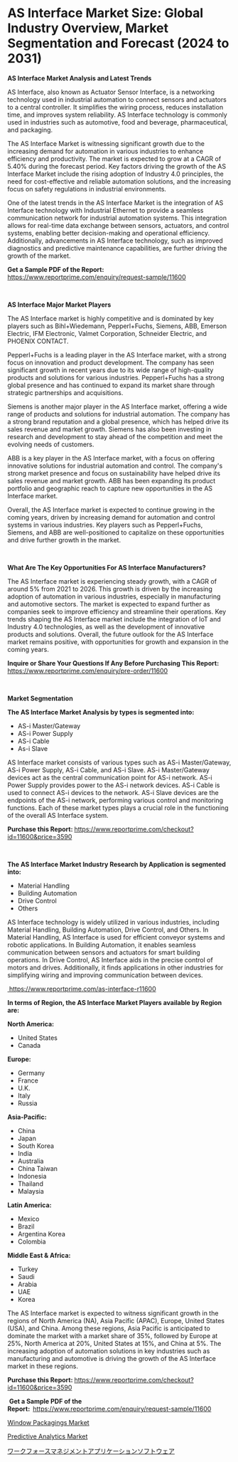 <p><h1>AS Interface Market Size: Global Industry Overview, Market Segmentation and Forecast (2024 to 2031)</h1></p><p><strong>AS Interface Market Analysis and Latest Trends</strong></p>
<p><p>AS Interface, also known as Actuator Sensor Interface, is a networking technology used in industrial automation to connect sensors and actuators to a central controller. It simplifies the wiring process, reduces installation time, and improves system reliability. AS Interface technology is commonly used in industries such as automotive, food and beverage, pharmaceutical, and packaging.</p><p>The AS Interface Market is witnessing significant growth due to the increasing demand for automation in various industries to enhance efficiency and productivity. The market is expected to grow at a CAGR of 5.40% during the forecast period. Key factors driving the growth of the AS Interface Market include the rising adoption of Industry 4.0 principles, the need for cost-effective and reliable automation solutions, and the increasing focus on safety regulations in industrial environments.</p><p>One of the latest trends in the AS Interface Market is the integration of AS Interface technology with Industrial Ethernet to provide a seamless communication network for industrial automation systems. This integration allows for real-time data exchange between sensors, actuators, and control systems, enabling better decision-making and operational efficiency. Additionally, advancements in AS Interface technology, such as improved diagnostics and predictive maintenance capabilities, are further driving the growth of the market.</p></p>
<p><strong>Get a Sample PDF of the Report:&nbsp;</strong> <a href="https://www.reportprime.com/enquiry/request-sample/11600">https://www.reportprime.com/enquiry/request-sample/11600</a></p>
<p>&nbsp;</p>
<p><strong>AS Interface Major Market Players</strong></p>
<p><p>The AS Interface market is highly competitive and is dominated by key players such as Bihl+Wiedemann, Pepperl+Fuchs, Siemens, ABB, Emerson Electric, IFM Electronic, Valmet Corporation, Schneider Electric, and PHOENIX CONTACT. </p><p>Pepperl+Fuchs is a leading player in the AS Interface market, with a strong focus on innovation and product development. The company has seen significant growth in recent years due to its wide range of high-quality products and solutions for various industries. Pepperl+Fuchs has a strong global presence and has continued to expand its market share through strategic partnerships and acquisitions.</p><p>Siemens is another major player in the AS Interface market, offering a wide range of products and solutions for industrial automation. The company has a strong brand reputation and a global presence, which has helped drive its sales revenue and market growth. Siemens has also been investing in research and development to stay ahead of the competition and meet the evolving needs of customers.</p><p>ABB is a key player in the AS Interface market, with a focus on offering innovative solutions for industrial automation and control. The company's strong market presence and focus on sustainability have helped drive its sales revenue and market growth. ABB has been expanding its product portfolio and geographic reach to capture new opportunities in the AS Interface market.</p><p>Overall, the AS Interface market is expected to continue growing in the coming years, driven by increasing demand for automation and control systems in various industries. Key players such as Pepperl+Fuchs, Siemens, and ABB are well-positioned to capitalize on these opportunities and drive further growth in the market.</p></p>
<p>&nbsp;</p>
<p><strong>What Are The Key Opportunities For AS Interface Manufacturers?</strong></p>
<p><p>The AS Interface market is experiencing steady growth, with a CAGR of around 5% from 2021 to 2026. This growth is driven by the increasing adoption of automation in various industries, especially in manufacturing and automotive sectors. The market is expected to expand further as companies seek to improve efficiency and streamline their operations. Key trends shaping the AS Interface market include the integration of IoT and Industry 4.0 technologies, as well as the development of innovative products and solutions. Overall, the future outlook for the AS Interface market remains positive, with opportunities for growth and expansion in the coming years.</p></p>
<p><strong>Inquire or Share Your Questions If Any Before Purchasing This Report:</strong> <a href="https://www.reportprime.com/enquiry/pre-order/11600">https://www.reportprime.com/enquiry/pre-order/11600</a></p>
<p>&nbsp;</p>
<p><strong>Market Segmentation</strong></p>
<p><strong>The AS Interface Market Analysis by types is segmented into:</strong></p>
<p><ul><li>AS-i Master/Gateway</li><li>AS-i Power Supply</li><li>AS-i Cable</li><li>As-i Slave</li></ul></p>
<p><p>AS Interface market consists of various types such as AS-i Master/Gateway, AS-i Power Supply, AS-i Cable, and AS-i Slave. AS-i Master/Gateway devices act as the central communication point for AS-i network. AS-i Power Supply provides power to the AS-i network devices. AS-i Cable is used to connect AS-i devices to the network. AS-i Slave devices are the endpoints of the AS-i network, performing various control and monitoring functions. Each of these market types plays a crucial role in the functioning of the overall AS Interface system.</p></p>
<p><strong>Purchase this Report:&nbsp;</strong><a href="https://www.reportprime.com/checkout?id=11600&price=3590">https://www.reportprime.com/checkout?id=11600&price=3590</a></p>
<p>&nbsp;</p>
<p><strong>The AS Interface Market Industry Research by Application is segmented into:</strong></p>
<p><ul><li>Material Handling</li><li>Building Automation</li><li>Drive Control</li><li>Others</li></ul></p>
<p><p>AS Interface technology is widely utilized in various industries, including Material Handling, Building Automation, Drive Control, and Others. In Material Handling, AS Interface is used for efficient conveyor systems and robotic applications. In Building Automation, it enables seamless communication between sensors and actuators for smart building operations. In Drive Control, AS Interface aids in the precise control of motors and drives. Additionally, it finds applications in other industries for simplifying wiring and improving communication between devices.</p></p>
<p><a href="https://www.reportprime.com/as-interface-r11600">&nbsp;https://www.reportprime.com/as-interface-r11600</a></p>
<p><strong>In terms of Region, the AS Interface Market Players available by Region are:</strong></p>
<p>
    <p> <strong> North America: </strong>
        <ul>
            <li>United States</li>
            <li>Canada</li>
        </ul>
        </p> 
    <p> <strong> Europe: </strong>
        <ul>
            <li>Germany</li>
            <li>France</li>
            <li>U.K.</li>
            <li>Italy</li>
            <li>Russia</li>
        </ul>
        </p> 
    <p> <strong> Asia-Pacific: </strong>
        <ul>
            <li>China</li>
            <li>Japan</li>
            <li>South Korea</li>
            <li>India</li>
            <li>Australia</li>
            <li>China Taiwan</li>
            <li>Indonesia</li>
            <li>Thailand</li>
            <li>Malaysia</li>
        </ul>
        </p> 
    <p> <strong> Latin America: </strong>
        <ul>
            <li>Mexico</li>
            <li>Brazil</li>
            <li>Argentina Korea</li>
            <li>Colombia</li>
        </ul>
        </p> 
    <p> <strong> Middle East & Africa: </strong>
        <ul>
            <li>Turkey</li>
            <li>Saudi</li>
            <li>Arabia</li>
            <li>UAE</li>
            <li>Korea</li>
        </ul>
    </p>
    </p>
<p><p>The AS Interface market is expected to witness significant growth in the regions of North America (NA), Asia Pacific (APAC), Europe, United States (USA), and China. Among these regions, Asia Pacific is anticipated to dominate the market with a market share of 35%, followed by Europe at 25%, North America at 20%, United States at 15%, and China at 5%. The increasing adoption of automation solutions in key industries such as manufacturing and automotive is driving the growth of the AS Interface market in these regions.</p></p>
<p><strong>Purchase this Report: </strong><a href="https://www.reportprime.com/checkout?id=11600&price=3590">https://www.reportprime.com/checkout?id=11600&price=3590</a></p>
<p>&nbsp;<strong>Get a Sample PDF of the Report:&nbsp;&nbsp;</strong><a href="https://www.reportprime.com/enquiry/request-sample/11600">https://www.reportprime.com/enquiry/request-sample/11600</a></p>
<p><strong></strong></p>
<p><p><a href="https://issuu.com/reportprime-2/docs/window-packagings-market-size-2030.pptx">Window Packagings Market</a></p><p><a href="https://github.com/FassouRP/Market-Research-Report-List-4/blob/main/predictive-analytics-market.md">Predictive Analytics Market</a></p><p><a href="https://github.com/SimeonBode1/Market-Research-Report-List-1/blob/main/433659983119.md">ワークフォースマネジメントアプリケーションソフトウェア</a></p></p>